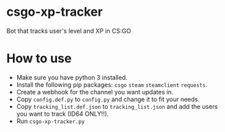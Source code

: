 # csgo-xp-tracker

Bot that tracks user's level and XP in CS:GO

# How to use

 * Make sure you have python 3 installed.
 * Install the following pip packages: `csgo` `steam` `steamclient` `requests`.
 * Create a webhook for the channel you want updates in.
 * Copy `config.def.py` to `config.py` and change it to fit your needs.
 * Copy `tracking_list.def.json` to `tracking_list.json` and add the users you want to track (ID64 ONLY!!).
 * Run `csgo-xp-tracker.py`